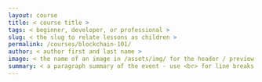 ```yaml
---
layout: course
title: < course title >
tags: < beginner, developer, or professional >
slug: < the slug to relate lessons as children >
permalink: /courses/blockchain-101/
author: < author first and last name >
image: < the name of an image in /assets/img/ for the header / preview >
summary: < a paragraph summary of the event - use <br> for line breaks >
---
```


<!-- Don't put anything in here - course home pages have pre-defined formatting. -->